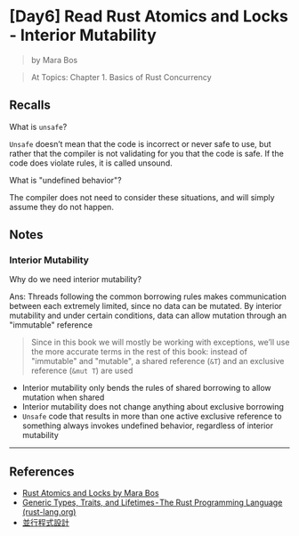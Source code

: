 # [Day6] Read Rust Atomics and Locks - Interior Mutability

> by Mara Bos

> At Topics: Chapter 1. Basics of Rust Concurrency

## Recalls

What is `unsafe`?

`Unsafe` doesn’t mean that the code is incorrect or never safe to use, but rather that the compiler is not validating for you that the code is safe. If the code does violate rules, it is called unsound.

What is "undefined behavior"?

The compiler does not need to consider these situations, and will simply assume they do not happen.

## Notes

### Interior Mutability

Why do we need interior mutability?

Ans: Threads following the common borrowing rules makes communication between each extremely limited, since no data can be mutated. By interior mutability and under certain conditions, data can allow mutation through an "immutable" reference

>  Since in this book we will mostly be working with exceptions, we’ll use the more accurate terms in the rest of this book: instead of "immutable" and "mutable", a shared reference (`&T`) and an exclusive reference (`&mut T`) are used

- Interior mutability only bends the rules of shared borrowing to allow mutation when shared
- Interior mutability does not change anything about exclusive borrowing
- `Unsafe` code that results in more than one active exclusive reference to something always invokes undefined behavior, regardless of interior mutability

---

## References

- [Rust Atomics and Locks by Mara Bos](https://marabos.nl/atomics/)
- [Generic Types, Traits, and Lifetimes - The Rust Programming Language (rust-lang.org)](https://doc.rust-lang.org/stable/book/ch10-00-generics.html)
- [並行程式設計](https://hackmd.io/@sysprog/concurrency/https%3A%2F%2Fhackmd.io%2F%40sysprog%2FS1AMIFt0D)